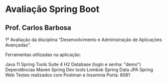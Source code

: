 # Avaliação Spring Boot
## Prof. Carlos Barbosa

1º Avaliação da disciplina "Desenvolvimento e Administração de Aplicações Avançadas".

Ferramentas utilizadas na aplicação:

Java 11
Spring Tools Suite 4
H2 Database (login e senha: "demo")
Dependências Maven
Spring Dev tools
Lombok
Spring Data JPA
Spring Web
Testes realizados com Postman e Insomnia
Porta: 8081
